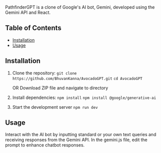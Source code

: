 PathfinderGPT is a clone of Google's AI bot, Gemini, developed using the Gemini API and React.

## Table of Contents

- [Installation](#installation)
- [Usage](#usage)

## Installation

1. Clone the repository: 
   ``git clone https://github.com/BhuvanKanna/AvocadoGPT.git``
   ``cd AvocadoGPT``

   OR Download ZIP file and navigate to directory
   
3. Install dependencies:
   ``npm install``
   ``npm install @google/generative-ai``

4. Start the development server
   ``npm run dev``

## Usage

Interact with the AI bot by inputting standard or your own text queries and receiving responses from the Gemini API. In the gemini.js file, edit the prompt to enhance chatbot responses.
